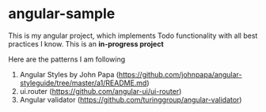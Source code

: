 # angular-sample

This is my angular project, which implements Todo functionality with all best practices I know. This is an <b>in-progress project</b>

Here are the patterns I am following

1. Angular Styles by John Papa (https://github.com/johnpapa/angular-styleguide/tree/master/a1/README.md)
2. ui.router (https://github.com/angular-ui/ui-router)
2. Angular validator (https://github.com/turinggroup/angular-validator)

